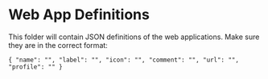 # Web App Definitions

This folder will contain JSON definitions of the web applications. Make sure they are in the correct format:

`{
  "name": "",
  "label": "",
  "icon": "",
  "comment": "",
  "url": "",
  "profile": ""
}`
